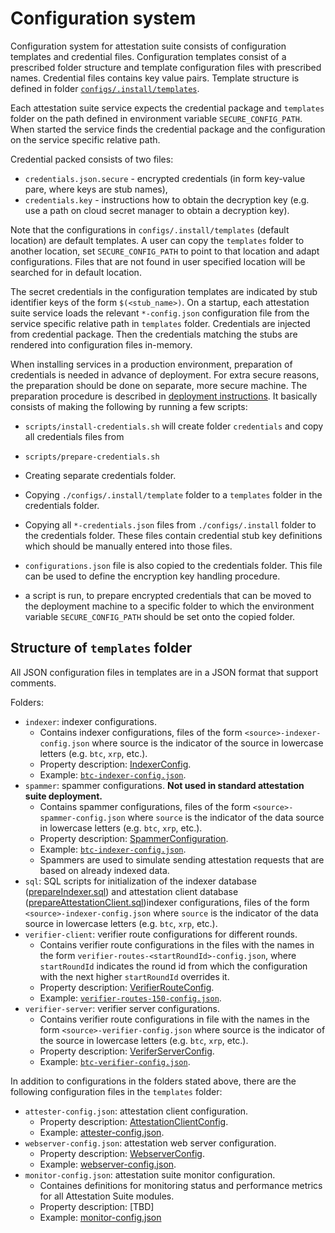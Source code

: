# Configuration system

Configuration system for attestation suite consists of configuration templates and credential files.
Configuration templates consist of a prescribed folder structure and template configuration files with prescribed names. Credential files contains key value pairs.
Template structure is defined in folder [`configs/.install/templates`](../../configs/.install/templates/).

Each attestation suite service expects the credential package and `templates` folder on the path defined in environment variable `SECURE_CONFIG_PATH`.
When started the service finds the credential package and the configuration on the service specific relative path.

Credential packed consists of two files:
- `credentials.json.secure` - encrypted credentials (in form key-value pare, where keys are stub names),
- `credentials.key` - instructions how to obtain the decryption key (e.g. use a path on cloud secret manager to obtain a decryption key).

Note that the configurations in `configs/.install/templates` (default location) are default templates. 
A user can copy the `templates` folder to another location, set `SECURE_CONFIG_PATH` to point to that location and adapt configurations. Files that are not found in user specified location will be searched for in default location.

The secret credentials in the configuration templates are indicated by stub identifier keys of the form `$(<stub_name>)`. 
On a startup, each attestation suite service loads the relevant `*-config.json` configuration file from the service specific relative path in `templates` folder. Credentials are injected from credential package.
Then the credentials matching the stubs are rendered into configuration files in-memory.

When installing services in a production environment, preparation of credentials is needed in advance of deployment. For extra secure reasons, the preparation should be done on separate, more secure machine. The preparation procedure is described in [deployment instructions](../../deployment/README.md).
It basically consists of making the following by running a few scripts:
- `scripts/install-credentials.sh` will create folder `credentials` and copy all credentials files from 
- `scripts/prepare-credentials.sh`


- Creating separate credentials folder.
- Copying `./configs/.install/template` folder to a `templates` folder in the credentials folder.
- Copying all `*-credentials.json` files from `./configs/.install` folder to the credentials folder. These files contain credential stub key definitions which should be manually entered into those files.
- `configurations.json` file is also copied to the credentials folder. This file can be used to define the encryption key handling procedure.
- a script is run, to prepare encrypted credentials that can be moved to the deployment machine to a specific folder to which the environment variable `SECURE_CONFIG_PATH` should be set onto the copied folder.

## Structure of `templates` folder

All JSON configuration files in templates are in a JSON format that support comments.

Folders:
- `indexer`: indexer configurations.
  - Contains indexer configurations, files of the form `<source>-indexer-config.json` where source is the indicator of the source in lowercase letters (e.g. `btc`, `xrp`, etc.). 
  - Property description: [IndexerConfig](../../src/indexer/IndexerConfig.ts).
  - Example: [`btc-indexer-config.json`](../../configs/.install/templates/indexer/btc-indexer-config.json).
- `spammer`: spammer configurations. **Not used in standard attestation suite deployment.**
  - Contains spammer configurations, files of the form `<source>-spammer-config.json` where `source` is the indicator of the data source in lowercase letters (e.g. `btc`, `xrp`, etc.). 
  - Property description: [SpammerConfiguration](../../src/spammer/SpammerConfiguration.ts).
  - Example: [`btc-indexer-config.json`](../../configs/.install/templates/spammer/btc-spammer-config.json).
  - Spammers are used to simulate sending attestation requests that are based on already indexed data.
- `sql`: SQL scripts for initialization of the indexer database ([prepareIndexer.sql](../../configs/.install/templates/sql/prepareIndexer.sql)) and attestation client database ([prepareAttestationClient.sql](../../configs/.install/templates/sql/prepareIndexer.sql))indexer configurations, files of the form `<source>-indexer-config.json` where `source` is the indicator of the data source in lowercase letters (e.g. `btc`, `xrp`, etc.). 
- `verifier-client`: verifier route configurations for different rounds.
   - Contains verifier route configurations in the files with the names in the form `verifier-routes-<startRoundId>-config.json`, where `startRoundId` indicates the round id from which the configuration with the next higher `startRoundId` overrides it.
   - Property description: [VerifierRouteConfig](../../src/verification/routing/configs/VerifierRouteConfig.ts).
   - Example: [`verifier-routes-150-config.json`](configs/.install/templates/verifier-client/verifier-routes-150-config.json).   
- `verifier-server`: verifier server configurations.
  - Contains verifier route configurations in file with the names in the form  `<source>-verifier-config.json` where source is the indicator of the source in lowercase letters (e.g. `btc`, `xrp`, etc.). 
  - Property description: [VeriferServerConfig](../../src/servers/verifier-server/src/config-models/VerifierServerConfig.ts).
  - Example: [`btc-verifier-config.json`](../../configs/.install/templates/verifier-server/btc-verifier-config.json).

In addition to configurations in the folders stated above, there are the following configuration files in the `templates` folder:
- `attester-config.json`: attestation client configuration.
  - Property description: [AttestationClientConfig](../../src/attester/configs/AttestationClientConfig.ts).
  - Example: [attester-config.json](../../configs/.install/templates/attester-config.json).
- `webserver-config.json`: attestation web server configuration.
  - Property description: [WebserverConfig](../../src/servers/web-server/src/config-models/WebserverConfig.ts).
  - Example: [webserver-config.json](../../configs/.install/templates/webserver-config.json).
- `monitor-config.json`: attestation suite monitor configuration.
  - Containes definitions for monitoring status and performance metrics for all Attestation Suite modules.
  - Property description: [TBD]
  - Example: [monitor-config.json](../../configs/.install/templates/monitor-config.json)
  




